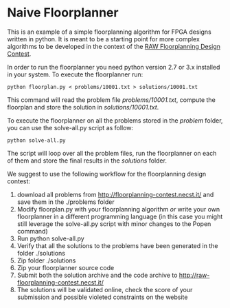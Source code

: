 # Naive Floorplanner

This is an example of a simple floorplanning algorithm for FPGA designs written in python.
It is meant to be a starting point for more complex algorithms to be developed in the context
of the [RAW Floorplanning Design Contest](http://raw-floorplanning-contest.necst.it/).

In order to run the floorplanner you need python version 2.7 or 3.x installed in your system.
To execute the floorplanner run:

```shell
python floorplan.py < problems/10001.txt > solutions/10001.txt
```

This command will read the problem file *problems/10001.txt*, compute the floorplan and store the solution in *solutions/10001.txt*.

To execute the floorplanner on all the problems stored in the *problem* folder, you can use the solve-all.py script as follow:

```shell
python solve-all.py
```

The script will loop over all the problem files, run the floorplanner on each of them and store the final results in the *solutions* folder.

We suggest to use the following workflow for the floorplanning design contest:
1. download all problems from http://floorplanning-contest.necst.it/ and save them in the ./problems folder
2. Modify floorplan.py with your floorplanning algorithm *or* write your own floorplanner in a different programming language (in this case you might still leverage the solve-all.py script with minor changes to the Popen command)
3. Run python solve-all.py
4. Verify that all the solutions to the problems have been generated in the folder ./solutions
5. Zip folder ./solutions
6. Zip your floorplanner source code
7. Submit both the solution archive and the code archive to http://raw-floorplanning-contest.necst.it/
8. The solutions will be validated online, check the score of your submission and possible violeted constraints on the website
